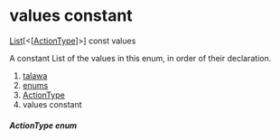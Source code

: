 
<div>

# values constant

</div>


[List](https://api.flutter.dev/flutter/dart-core/List-class.html)[\<[[ActionType](../../enums_enums/ActionType.html)]\>]
const values



A constant List of the values in this enum, in order of their
declaration.







1.  [talawa](../../index.html)
2.  [enums](../../enums_enums/)
3.  [ActionType](../../enums_enums/ActionType.html)
4.  values constant

##### ActionType enum







